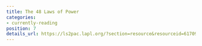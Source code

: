 ```yaml
---
title: The 48 Laws of Power
categories:
- currently-reading
position: 7
details_url: https://ls2pac.lapl.org/?section=resource&resourceid=6170941
---
```


